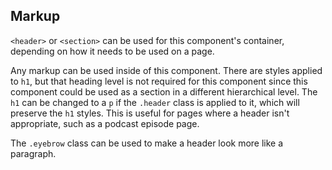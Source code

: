 ## Markup
`<header>` or `<section>` can be used for this component's container, depending on how it needs to be used on a page.

Any markup can be used inside of this component. There are styles applied to `h1`, but that heading level is not required for this component since this component could be used as a section in a different hierarchical level. The `h1` can be changed to a `p` if the `.header` class is applied to it, which will preserve the `h1` styles. This is useful for pages where a header isn't appropriate, such as a podcast episode page.

The `.eyebrow` class can be used to make a header look more like a paragraph.
